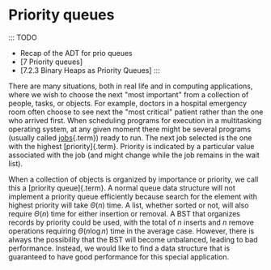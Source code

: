 
# Priority queues

::: TODO
- Recap of the ADT for prio queues
- [7 Priority queues]
- [7.2.3 Binary Heaps as Priority Queues]
:::


There are many situations, both in real life and in computing
applications, where we wish to choose the next "most important" from a
collection of people, tasks, or objects. For example, doctors in a
hospital emergency room often choose to see next the "most critical"
patient rather than the one who arrived first. When scheduling programs
for execution in a multitasking operating system, at any given moment
there might be several programs (usually called
[jobs](#job){.term}) ready to run. The next job
selected is the one with the highest [priority]{.term}. Priority is indicated by a particular value associated
with the job (and might change while the job remains in the wait list).

When a collection of objects is organized by importance or priority, we
call this a [priority queue]{.term}. A normal
queue data structure will not implement a priority queue efficiently
because search for the element with highest priority will take
$\Theta(n)$ time. A list, whether sorted or not, will also require
$\Theta(n)$ time for either insertion or removal. A BST that organizes
records by priority could be used, with the total of $n$ inserts and $n$
remove operations requiring $\Theta(n \log n)$ time in the average case.
However, there is always the possibility that the BST will become
unbalanced, leading to bad performance. Instead, we would like to find a
data structure that is guaranteed to have good performance for this
special application.
